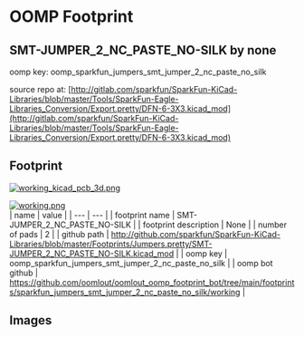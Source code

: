 # OOMP Footprint  
## SMT-JUMPER_2_NC_PASTE_NO-SILK  by none  
  
oomp key: oomp_sparkfun_jumpers_smt_jumper_2_nc_paste_no_silk  
  
source repo at: [http://gitlab.com/sparkfun/SparkFun-KiCad-Libraries/blob/master/Tools/SparkFun-Eagle-Libraries_Conversion/Export.pretty/DFN-6-3X3.kicad_mod](http://gitlab.com/sparkfun/SparkFun-KiCad-Libraries/blob/master/Tools/SparkFun-Eagle-Libraries_Conversion/Export.pretty/DFN-6-3X3.kicad_mod)  
## Footprint  
  
[![working_kicad_pcb_3d.png](working_kicad_pcb_3d_600.png)](working_kicad_pcb_3d.png)  
  
[![working.png](working_600.png)](working.png)  
| name | value | 
| --- | --- | 
| footprint name | SMT-JUMPER_2_NC_PASTE_NO-SILK | 
| footprint description | None | 
| number of pads | 2 | 
| github path | http://github.com/sparkfun/SparkFun-KiCad-Libraries/blob/master/Footprints/Jumpers.pretty/SMT-JUMPER_2_NC_PASTE_NO-SILK.kicad_mod | 
| oomp key | oomp_sparkfun_jumpers_smt_jumper_2_nc_paste_no_silk | 
| oomp bot github | https://github.com/oomlout/oomlout_oomp_footprint_bot/tree/main/footprints/sparkfun_jumpers_smt_jumper_2_nc_paste_no_silk/working | 
## Images  
